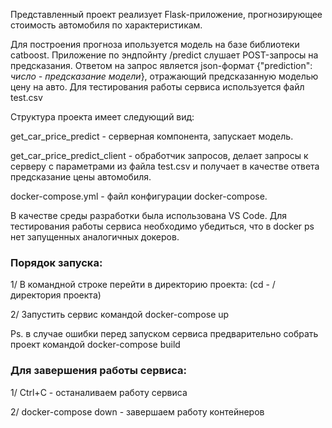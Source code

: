Представленный проект реализует Flask-приложение,  прогнозирующее стоимость автомобиля по характеристикам.

  Для построения прогноза ипользуется модель на базе библиотеки catboost.
Приложение по эндпойнту /predict слушает POST-запросы на предсказания.  Ответом на запрос является json-формат {"prediction": *число - предсказание модели*}, отражающий предсказанную моделью цену на авто. Для тестирования работы сервиса используется файл test.csv

Структура проекта имеет следующий вид:

get_car_price_predict - серверная компонента, запускает модель.

get_car_price_predict_client - обработчик запросов, делает запросы к серверу с параметрами из файла test.csv и получает в качестве ответа предсказание цены автомобиля.

docker-compose.yml - файл конфигурации docker-compose.

  В качестве среды разработки была использована VS Code. Для тестирования работы сервиса необходимо убедиться, что в docker ps нет запущенных аналогичных докеров.
 
### Порядок запуска:
 
1/ В командной строке перейти в директорию проекта: (cd - /директория проекта)  

2/ Запустить сервис командой docker-compose up 

Ps. в случае ошибки перед запуском сервиса предварительно собрать проект командой docker-compose build
 
### Для завершения работы сервиса:
 
1/ Ctrl+C - останаливаем работу сервиса 

2/ docker-compose down - завершаем работу контейнеров 
